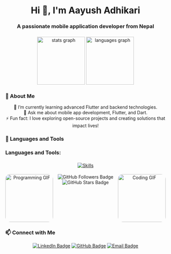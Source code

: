 <h1 align="center">Hi 👋, I'm Aayush Adhikari</h1>
<h3 align="center">A passionate mobile application developer from Nepal</h3>

###

<div align="center">
  <img src="https://github-readme-stats.vercel.app/api?username=aayushxadhikari&hide_title=false&hide_rank=false&show_icons=true&include_all_commits=true&count_private=true&disable_animations=false&theme=dracula&locale=en&hide_border=false" height="150" alt="stats graph"  />
  <img src="https://github-readme-stats.vercel.app/api/top-langs?username=aayushxadhikari&locale=en&hide_title=false&layout=compact&card_width=320&langs_count=5&theme=dracula&hide_border=false" height="150" alt="languages graph"  />
</div>

### 📖 About Me

<p align="center">
  🌱 I’m currently learning advanced Flutter and backend technologies.<br>
  💬 Ask me about mobile app development, Flutter, and Dart.<br>
  ⚡ Fun fact: I love exploring open-source projects and creating solutions that impact lives!
</p>

### 🚀 Languages and Tools

<div align="center">
  <h3 align="left">Languages and Tools:</h3>
  <p>
    <a href="https://skillicons.dev">
      <img src="https://skillicons.dev/icons?i=html,css,flutter,dart,django,mongodb,sqlite,python,git,c,cpp,docker,graphql,postman,selenium" alt="Skills" style="margin: 5px; transition: transform 0.2s;" onmouseover="this.style.transform='scale(1.2)'" onmouseout="this.style.transform='scale(1)'"/>
    </a>
  </p>
</div>

<div align="center">
  <img align="left" height="150" src="https://media.giphy.com/media/qgQUggAC3Pfv687qPC/giphy.gif" alt="Programming GIF" style="border-radius: 15px;" />
  <img align="right" height="150" src="https://i.imgflip.com/65efzo.gif" alt="Coding GIF" style="border-radius: 15px;" />
  <p align="center">
    <img src="https://img.shields.io/github/followers/aayushxadhikari?label=Followers&style=social" alt="GitHub Followers Badge" />
    <img src="https://img.shields.io/github/stars/aayushxadhikari?label=Stars&style=social" alt="GitHub Stars Badge" />
  </p>
</div>

<br clear="both">

### 📫 Connect with Me

<p align="center">
  <a href="https://www.linkedin.com/in/aayush-adhikari-768224195/" target="_blank"><img src="https://img.shields.io/badge/LinkedIn-Aayush%20Adhikari-blue?style=for-the-badge&logo=linkedin" alt="LinkedIn Badge"></a>
  <a href="https://github.com/aayushxadhikari" target="_blank"><img src="https://img.shields.io/badge/GitHub-aayushxadhikari-black?style=for-the-badge&logo=github" alt="GitHub Badge"></a>
  <a href="mailto:aayushxadhikari@gmail.com"><img src="https://img.shields.io/badge/Email-aayushxadhikari%40gmail.com-red?style=for-the-badge&logo=gmail" alt="Email Badge"></a>
</p>
